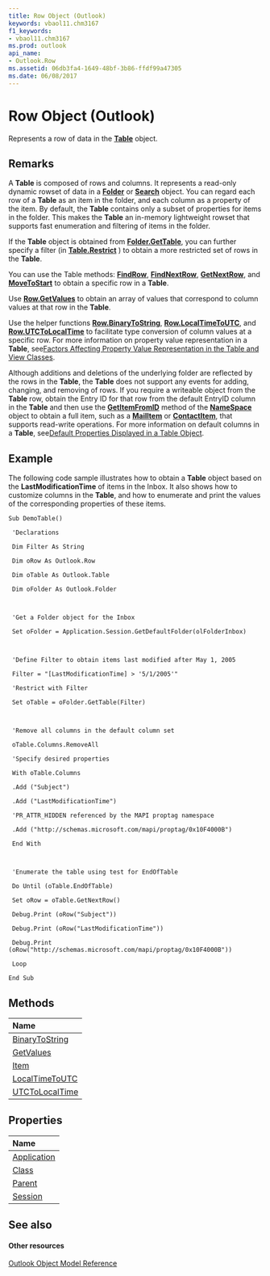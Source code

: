 ```yaml
---
title: Row Object (Outlook)
keywords: vbaol11.chm3167
f1_keywords:
- vbaol11.chm3167
ms.prod: outlook
api_name:
- Outlook.Row
ms.assetid: 06db3fa4-1649-48bf-3b86-ffdf99a47305
ms.date: 06/08/2017
---
```



# Row Object (Outlook)

Represents a row of data in the **[Table](table-object-outlook.md)** object.


## Remarks

A **Table** is composed of rows and columns. It represents a read-only dynamic rowset of data in a **[Folder](folder-object-outlook.md)** or **[Search](search-object-outlook.md)** object. You can regard each row of a **Table** as an item in the folder, and each column as a property of the item. By default, the **Table** contains only a subset of properties for items in the folder. This makes the **Table** an in-memory lightweight rowset that supports fast enumeration and filtering of items in the folder.

 If the **Table** object is obtained from **[Folder.GetTable](folder-gettable-method-outlook.md)**, you can further specify a filter (in **[Table.Restrict](table-restrict-method-outlook.md)** ) to obtain a more restricted set of rows in the **Table**.

 You can use the Table methods: **[FindRow](table-findrow-method-outlook.md)**, **[FindNextRow](table-findnextrow-method-outlook.md)**, **[GetNextRow](table-getnextrow-method-outlook.md)**, and **[MoveToStart](table-movetostart-method-outlook.md)** to obtain a specific row in a **Table**.

 Use **[Row.GetValues](row-getvalues-method-outlook.md)** to obtain an array of values that correspond to column values at that row in the **Table**.

 Use the helper functions **[Row.BinaryToString](row-binarytostring-method-outlook.md)**, **[Row.LocalTimeToUTC](row-localtimetoutc-method-outlook.md)**, and **[Row.UTCToLocalTime](row-utctolocaltime-method-outlook.md)** to facilitate type conversion of column values at a specific row. For more information on property value representation in a **Table**, see[Factors Affecting Property Value Representation in the Table and View Classes](http://msdn.microsoft.com/library/13cf9945-a9e0-bb32-a2cb-74366a365ae1%28Office.15%29.aspx).

 Although additions and deletions of the underlying folder are reflected by the rows in the **Table**, the **Table** does not support any events for adding, changing, and removing of rows. If you require a writeable object from the **Table** row, obtain the Entry ID for that row from the default EntryID column in the **Table** and then use the **[GetItemFromID](namespace-getitemfromid-method-outlook.md)** method of the **[NameSpace](namespace-object-outlook.md)** object to obtain a full item, such as a **[MailItem](mailitem-object-outlook.md)** or **[ContactItem](contactitem-object-outlook.md)**, that supports read-write operations. For more information on default columns in a **Table**, see[Default Properties Displayed in a Table Object](http://msdn.microsoft.com/library/649c64f3-2d1e-23f1-bf13-3368da79e62b%28Office.15%29.aspx).


## Example

The following code sample illustrates how to obtain a **Table** object based on the **LastModificationTime** of items in the Inbox. It also shows how to customize columns in the **Table**, and how to enumerate and print the values of the corresponding properties of these items.


```
Sub DemoTable() 
 
 'Declarations 
 
 Dim Filter As String 
 
 Dim oRow As Outlook.Row 
 
 Dim oTable As Outlook.Table 
 
 Dim oFolder As Outlook.Folder 
 
 
 
 'Get a Folder object for the Inbox 
 
 Set oFolder = Application.Session.GetDefaultFolder(olFolderInbox) 
 
 
 
 'Define Filter to obtain items last modified after May 1, 2005 
 
 Filter = "[LastModificationTime] > '5/1/2005'" 
 
 'Restrict with Filter 
 
 Set oTable = oFolder.GetTable(Filter) 
 
 
 
 'Remove all columns in the default column set 
 
 oTable.Columns.RemoveAll 
 
 'Specify desired properties 
 
 With oTable.Columns 
 
 .Add ("Subject") 
 
 .Add ("LastModificationTime") 
 
 'PR_ATTR_HIDDEN referenced by the MAPI proptag namespace 
 
 .Add ("http://schemas.microsoft.com/mapi/proptag/0x10F4000B") 
 
 End With 
 
 
 
 'Enumerate the table using test for EndOfTable 
 
 Do Until (oTable.EndOfTable) 
 
 Set oRow = oTable.GetNextRow() 
 
 Debug.Print (oRow("Subject")) 
 
 Debug.Print (oRow("LastModificationTime")) 
 
 Debug.Print (oRow("http://schemas.microsoft.com/mapi/proptag/0x10F4000B")) 
 
 Loop 
 
End Sub
```


## Methods



|**Name**|
|:-----|
|[BinaryToString](row-binarytostring-method-outlook.md)|
|[GetValues](row-getvalues-method-outlook.md)|
|[Item](row-item-method-outlook.md)|
|[LocalTimeToUTC](row-localtimetoutc-method-outlook.md)|
|[UTCToLocalTime](row-utctolocaltime-method-outlook.md)|

## Properties



|**Name**|
|:-----|
|[Application](row-application-property-outlook.md)|
|[Class](row-class-property-outlook.md)|
|[Parent](row-parent-property-outlook.md)|
|[Session](row-session-property-outlook.md)|

## See also


#### Other resources


[Outlook Object Model Reference](http://msdn.microsoft.com/library/73221b13-d8d8-99b8-3394-b95dbbfd5ddc%28Office.15%29.aspx)
